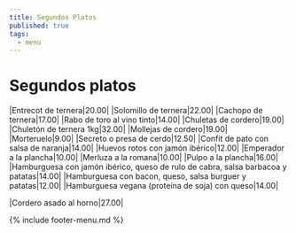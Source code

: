 ```yaml
---
title: Segundos Platos
published: true
tags:
  - menu
---
```


# Segundos platos

|Entrecot de ternera|20.00|
|Solomillo de ternera|22.00|
|Cachopo de ternera|17.00|
|Rabo de toro al vino tinto|14.00|
|Chuletas de cordero|19.00|
|Chuletón de ternera 1kg|32.00|
|Mollejas de cordero|19.00|
|Morteruelo|9.00|
|Secreto o presa de cerdo|12.50|
|Confit de pato con salsa de naranja|14.00|
|Huevos rotos con jamón ibérico|12.00|
|Emperador a la plancha|10.00|
|Merluza a la romana|10.00|
|Pulpo a la plancha|16.00|
|Hamburguesa con jamón ibérico, queso de rulo de cabra, salsa barbacoa y patatas|14.00|
|Hamburguesa con bacon, queso, salsa burguer y patatas|12.00|
|Hamburguesa vegana (proteína de soja) con queso|14.00|


|Cordero asado al horno|27.00|

<!-- |Paletilla de cordero de lechal asada|24.50| -->
 
{% include footer-menu.md %}
